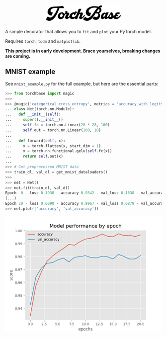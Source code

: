 <h1 align=center>
  <img alt="TorchBase" src="gfx/title.png" height=50px>
</h1>

A simple decorator that allows you to `fit` and `plot` your PyTorch model.

Requires `torch`, `tqdm` and `matplotlib`.

**This project is in early development. Brace yourselves, breaking changes are coming.**

## MNIST example
See `mnist_example.py` for the full example, but here are the essential parts:

```python
>>> from torchbase import magic
>>> 
>>> @magic('categorical_cross_entropy', metrics = 'accuracy_with_logits')
... class Net(torch.nn.Module):
...   def __init__(self):
...     super().__init__()
...     self.fc = torch.nn.Linear(28 * 28, 100)
...     self.out = torch.nn.Linear(100, 10)
... 
...   def forward(self, x):
...     x = torch.flatten(x, start_dim = 1)
...     x = torch.nn.functional.gelu(self.fc(x))
...     return self.out(x)
... 
>>> # Get preprocessed MNIST data
>>> train_dl, val_dl = get_mnist_dataloaders()
>>> 
>>> net = Net()
>>> net.fit(train_dl, val_dl)
Epoch  0 - loss 0.1930 - accuracy 0.9342 - val_loss 0.1638 - val_accuracy 0.9427: 100%|███████████████████████████████| 60000/60000 [00:08<00:00, 6695.25it/s]
(...)
Epoch 20 - loss 0.0090 - accuracy 0.9967 - val_loss 0.0879 - val_accuracy 0.9808: 100%|███████████████████████████████| 60000/60000 [00:08<00:00, 6921.11it/s]
>>> net.plot(['accuracy', 'val_accuracy'])
```
![Plot showing the accuracy and validation accuracy by epoch](gfx/mnist.png)
